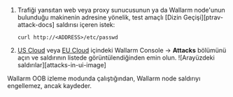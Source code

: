 1. Trafiği yansıtan web veya proxy sunucusunun ya da Wallarm node'unun bulunduğu makinenin adresine yönelik, test amaçlı [Dizin Geçişi][ptrav-attack-docs] saldırısı içeren istek:

    ```
    curl http://<ADDRESS>/etc/passwd
    ```
2. [US Cloud](https://us1.my.wallarm.com/attacks) veya [EU Cloud](https://my.wallarm.com/attacks) içindeki Wallarm Console → **Attacks** bölümünü açın ve saldırının listede görüntülendiğinden emin olun.
    ![Arayüzdeki saldırılar][attacks-in-ui-image]

Wallarm OOB izleme modunda çalıştığından, Wallarm node saldırıyı engellemez, ancak kaydeder.